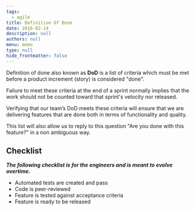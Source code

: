 ```yaml
---
tags: 
  - agile
title: Definition Of Done
date: 2016-02-14
description: null
authors: null
menu: memo
type: null
hide_frontmatter: false
---
```


Definition of done also known as **DoD** is a list of criteria which must be met before a product increment (story) is considered "done".

Failure to meet these criteria at the end of a sprint normally implies that the work should not be counted toward that sprint's velocity nor released.

Verifying that our team’s DoD meets these criteria will ensure that we are delivering features that are done both in terms of functionality and quality.

This list will also allow us to reply to this question "Are you done with this feature?" in a non ambiguous way.

## Checklist
***The following checklist is for the engineers and is meant to evolve overtime.***
* Automated tests are created and pass
* Code is peer-reviewed
* Feature is tested against acceptance criteria
* Feature is ready to be released